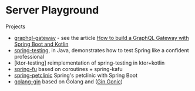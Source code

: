 # Server Playground

Projects

- [graphql-gateway](graphql-gateway) - see the article [How to build a GraphQL Gateway with Spring Boot and Kotlin](https://dev.to/jmfayard/how-to-build-a-graphql-gateway-with-spring-boot-and-kotlin-h30)
- [spring-testing](spring-testing), in Java, demonstrates how to test Spring like a confident professional
- [ktor-testing] reimplementation of spring-testing in ktor+kotlin
- [spring-fu](spring-fu) based on coroutines + spring-kafu
- [spring-petclinic](spring-petclinic) Spring's petclinic with Spring Boot
- [golang-gin](golang-gin) based on Golang and ([Gin Gonic](https://github.com/gin-gonic/gin))